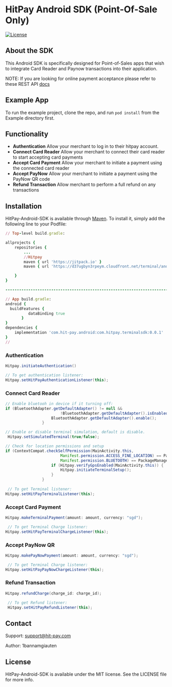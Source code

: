 # HitPay Android SDK (Point-Of-Sale Only)

[![License](https://img.shields.io/cocoapods/l/HitPay-iOS-SDK.svg?style=flat)](https://github.com/hit-pay/android-sdk-example)

## About the SDK

This Android SDK is specifically designed for Point-of-Sales apps that wish to integrate Card Reader and Paynow transactions into their application.

NOTE: If you are looking for online payment acceptance please refer to these REST API [docs](https://hit-pay.com/docs.html)

## Example App
To run the example project, clone the repo, and run `pod install` from the Example directory first.

## Functionality

- **Authentication** Allow your merchant to log in to their hitpay account.
- **Connect Card Reader** Allow your merchant to connect their card reader to start accepting card payments
- **Accept Card Payment** Allow your merchant to initiate a payment using the connected card reader
- **Accept PayNow** Allow your merchant to initiate a payment using the PayNow QR code
- **Refund Transaction** Allow merchant to perform a full refund on any transactions


## Installation

HitPay-Android-SDK is available through [Maven](https://repo1.maven.org/maven2/). To install
it, simply add the following line to your Podfile:

```ruby
// Top-level build.gradle:

allprojects {
    repositories {
        ...
        //Hitpay
        maven { url 'https://jitpack.io' }
        maven { url 'https://d37ugbyn3rpeym.cloudfront.net/terminal/android-betas' }

    }
}

---------------------------------------------------------------------------------------

// App build.gradle:
android {
  buildFeatures {
          dataBinding true
       }
}
dependencies {
    implementation 'com.hit-pay.android:com.hitpay.terminalsdk:0.0.1'
}
//
```

### Authentication

```java
Hitpay.initiateAuthentication()

// To get authentication listener: 
Hitpay.setHitPayAuthenticationListener(this);

```

### **Connect Card Reader**

```java
// Enable bluetooh in device if it turning off:
if (BluetoothAdapter.getDefaultAdapter() != null &&
                        !BluetoothAdapter.getDefaultAdapter().isEnabled()) {
                    BluetoothAdapter.getDefaultAdapter().enable();
                }

// Enable or disable terminal simulation, default is disable.
 Hitpay.setSimulatedTerminal(true/false);

// Check for location permissions and setup
if (ContextCompat.checkSelfPermission(MainActivity.this,
                        Manifest.permission.ACCESS_FINE_LOCATION) == PackageManager.PERMISSION_GRANTED && ContextCompat.checkSelfPermission(MainActivity.this,
                        Manifest.permission.BLUETOOTH) == PackageManager.PERMISSION_GRANTED) {
                    if (Hitpay.verifyGpsEnabled(MainActivity.this)) {
                        Hitpay.initiateTerminalSetup();
                    }
                }
          
 // To get Terminal listener: 
Hitpay.setHitPayTerminalListener(this);


```

### Accept Card Payment

```java
Hitpay.makeTerminalPayment(amount: amount, currency: "sgd");

 // To get Terminal Charge listener: 
Hitpay.setHitPayTerminalChargeListener(this);

```

### Accept PayNow QR

```java
Hitpay.makePayNowPayment(amount: amount, currency: "sgd");

 // To get Terminal Charge listener: 
Hitpay.setHitPayPayNowChargeListener(this);

```

### Refund Transaction

```java
Hitpay.refundCharge(charge_id: charge_id);

 // To get Refund listener: 
 Hitpay.setHitPayRefundListener(this);

```


## Contact
Support: support@hit-pay.com

Author: 1bannamgiauten

## License

HitPay-Android-SDK is available under the MIT license. See the LICENSE file for more info.
